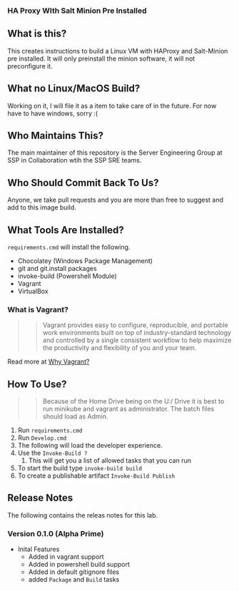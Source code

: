 ### HA Proxy WIth Salt Minion Pre Installed

## What is this?

This creates instructions to build a Linux VM with HAProxy and Salt-Minion pre installed. It will only preinstall the minion software, it will not preconfigure it. 

## What no Linux/MacOS Build?

Working on it, I will file it as a item to take care of in the future. For now have to have windows, sorry :(


## Who Maintains This?

The main maintainer of this repository is the Server Engineering Group at SSP in Collaboration wtih the SSP SRE teams.


## Who Should Commit Back To Us?

Anyone, we take pull requests and you are more than free to suggest and add to this image build.

## What Tools Are Installed?

`requirements.cmd` will install the following.

* Chocolatey (Windows Package Management)
* git and git.install packages
* invoke-build (Powershell Module)
* Vagrant
* VirtualBox


###  What is Vagrant?

>> Vagrant provides easy to configure, reproducible, and portable work environments built on top of industry-standard technology and controlled by a single consistent workflow to help maximize the productivity and flexibility of you and your team.

Read more at [Why Vagrant?](https://www.vagrantup.com/intro/index.html)


## How To Use?

>> Because of the Home Drive being on the U:/ Drive it is best to run minikube and vagrant as administrator. The batch files should load as Admin.

1. Run `requirements.cmd` 
2. Run `Develop.cmd`
3. The following will load the developer experience.
4. Use the `Invoke-Build ?`
    1. This will get you a list of allowed tasks that you can run
5. To start the build type `invoke-build build`
5. To create a publishable artifact `Invoke-Build Publish`  




## Release Notes

The following contains the releas notes for this lab.


### Version 0.1.0 (Alpha Prime)

* Inital Features
    * Added in vagrant support
    * Added in powershell build support
    * Added in default gitignore files
    * added `Package` and `Build` tasks

